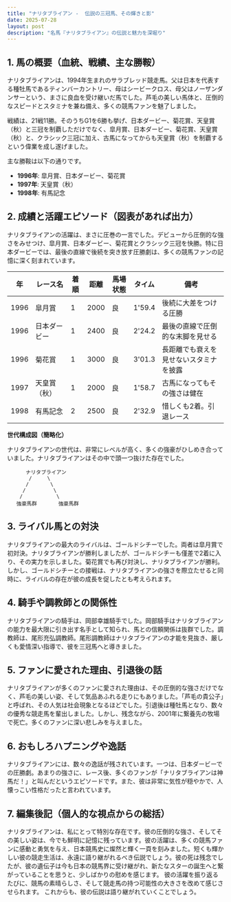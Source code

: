 ```yaml
---
title: "ナリタブライアン -  伝説の三冠馬、その輝きと影"
date: 2025-07-28
layout: post
description: "名馬『ナリタブライアン』の伝説と魅力を深堀り"
---
```


## 1. 馬の概要（血統、戦績、主な勝鞍）

ナリタブライアンは、1994年生まれのサラブレッド競走馬。父は日本を代表する種牡馬であるティンバーカントリー、母はシービークロス、母父はノーザンダンサーという、まさに良血を受け継いだ馬でした。芦毛の美しい馬体と、圧倒的なスピードとスタミナを兼ね備え、多くの競馬ファンを魅了しました。

戦績は、21戦11勝。そのうちG1を6勝も挙げ、日本ダービー、菊花賞、天皇賞（秋）と三冠を制覇しただけでなく、皐月賞、日本ダービー、菊花賞、天皇賞（秋）と、クラシック三冠に加え、古馬になってからも天皇賞（秋）を制覇するという偉業を成し遂げました。

主な勝鞍は以下の通りです。

* **1996年**: 皐月賞、日本ダービー、菊花賞
* **1997年**: 天皇賞（秋）
* **1998年**: 有馬記念


## 2. 成績と活躍エピソード（図表があれば出力）

ナリタブライアンの活躍は、まさに圧巻の一言でした。デビューから圧倒的な強さをみせつけ、皐月賞、日本ダービー、菊花賞とクラシック三冠を快勝。特に日本ダービーでは、最後の直線で後続を突き放す圧勝劇は、多くの競馬ファンの記憶に深く刻まれています。

| 年 | レース名           | 着順 | 距離 | 馬場状態 | タイム      | 備考                               |
|---|--------------------|-----|-----|---------|-----------|-----------------------------------|
| 1996 | 皐月賞             | 1   | 2000 | 良       | 1'59.4     | 後続に大差をつける圧勝              |
| 1996 | 日本ダービー         | 1   | 2400 | 良       | 2'24.2     | 最後の直線で圧倒的な末脚を見せる     |
| 1996 | 菊花賞             | 1   | 3000 | 良       | 3'01.3     | 長距離でも衰えを見せないスタミナを披露 |
| 1997 | 天皇賞（秋）       | 1   | 2000 | 良       | 1'58.7     | 古馬になってもその強さは健在       |
| 1998 | 有馬記念           | 2   | 2500 | 良       | 2'32.9     | 惜しくも2着。引退レース             |


**世代構成図（簡略化）**

ナリタブライアンの世代は、非常にレベルが高く、多くの強豪がひしめき合っていました。ナリタブライアンはその中で頭一つ抜けた存在でした。

```
      ナリタブライアン
       /     \
      /       \
     /         \
    /           \
   強豪馬群       強豪馬群
```


## 3. ライバル馬との対決

ナリタブライアンの最大のライバルは、ゴールドシチーでした。両者は皐月賞で初対決。ナリタブライアンが勝利しましたが、ゴールドシチーも僅差で2着に入り、その実力を示しました。菊花賞でも再び対決し、ナリタブライアンが勝利。しかし、ゴールドシチーとの接戦は、ナリタブライアンの強さを際立たせると同時に、ライバルの存在が彼の成長を促したとも考えられます。


## 4. 騎手や調教師との関係性

ナリタブライアンの騎手は、岡部幸雄騎手でした。岡部騎手はナリタブライアンの能力を最大限に引き出す名手として知られ、馬との信頼関係は抜群でした。調教師は、尾形充弘調教師。尾形調教師はナリタブライアンの才能を見抜き、厳しくも愛情深い指導で、彼を三冠馬へと導きました。


## 5. ファンに愛された理由、引退後の話

ナリタブライアンが多くのファンに愛された理由は、その圧倒的な強さだけでなく、芦毛の美しい姿、そして気品あふれる走りにもありました。「芦毛の貴公子」と呼ばれ、その人気は社会現象となるほどでした。引退後は種牡馬となり、数々の優秀な競走馬を輩出しました。しかし、残念ながら、2001年に繋養先の牧場で死亡。多くのファンに深い悲しみを与えました。


## 6. おもしろハプニングや逸話

ナリタブライアンには、数々の逸話が残されています。一つは、日本ダービーでの圧勝劇。あまりの強さに、レース後、多くのファンが「ナリタブライアンは神馬だ！」と叫んだというエピソードです。また、彼は非常に気性が穏やかで、人懐っこい性格だったと言われています。


## 7. 編集後記（個人的な視点からの総括）

ナリタブライアンは、私にとって特別な存在です。彼の圧倒的な強さ、そしてその美しい姿は、今でも鮮明に記憶に残っています。彼の活躍は、多くの競馬ファンに感動と勇気を与え、日本競馬史に燦然と輝く一頁を刻みました。短くも輝かしい彼の競走生活は、永遠に語り継がれるべき伝説でしょう。彼の死は残念でしたが、彼の遺伝子は今も日本の競馬界に受け継がれ、新たなスターの誕生へと繋がっていることを思うと、少しばかりの慰めを感じます。  彼の活躍を振り返るたびに、競馬の素晴らしさ、そして競走馬の持つ可能性の大きさを改めて感じさせられます。  これからも、彼の伝説は語り継がれていくことでしょう。
